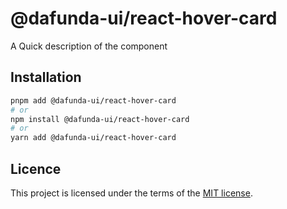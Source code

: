 # @dafunda-ui/react-hover-card

A Quick description of the component

## Installation

```sh
pnpm add @dafunda-ui/react-hover-card
# or
npm install @dafunda-ui/react-hover-card
# or
yarn add @dafunda-ui/react-hover-card
```

## Licence

This project is licensed under the terms of the
[MIT license](https://github.com/dafundacom/dafunda-ui/blob/master/LICENSE).

